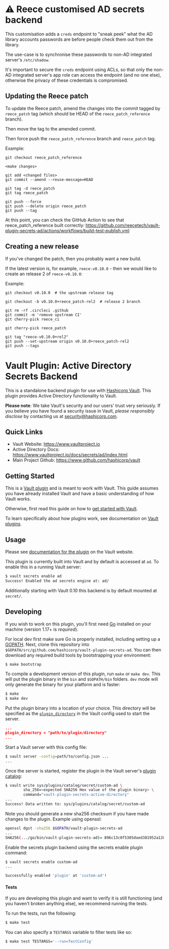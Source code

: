# ⚠️ Reece customised AD secrets backend

This customisation adds a `creds` endpoint to "sneak peek" what the AD library accounts passwords are before people
check them out from the library.

The use-case is to synchronise these passwords to non-AD integrated server's `/etc/shadow`.

It's important to secure the `creds` endpoint using ACLs, so that only the non-AD integrated server's app role
can access the endpoint (and no one else), otherwise the privacy of these credentials is compromised.

## Updating the Reece patch

To update the Reece patch, amend the changes into the commit tagged by `reece_patch` tag (which should be HEAD of the
`reece_patch_reference` branch).

Then move the tag to the amended commit.

Then force push the `reece_patch_reference` branch and `reece_patch` tag.

Example:

```
git checkout reece_patch_reference

<make changes>

git add <changed files>
git commit --amend --reuse-message=HEAD

git tag -d reece_patch
git tag reece_patch

git push --force
git push --delete origin reece_patch
git push --tag
```

At this point, you can check the GitHub Action to see that reece_patch_reference built correctly:
https://github.com/reecetech/vault-plugin-secrets-ad/actions/workflows/build-test-publish.yml

## Creating a new release

If you've changed the patch, then you probably want a new build.

If the latest version is, for example, `reece-v0.10.0` - then we would like to create an release 2 of `reece-v0.10.0`:

Example:

```
git checkout v0.10.0  # the upstream release tag

git checkout -b v0.10.0+reece_patch-rel2  # release 2 branch

git rm -rf .circleci .github
git commit -m 'remove upstream CI'
git cherry-pick reece_ci

git cherry-pick reece_patch

git tag "reece-v0.10.0+rel2"
git push --set-upstream origin v0.10.0+reece_patch-rel2
git push --tags
```


# Vault Plugin: Active Directory Secrets Backend

This is a standalone backend plugin for use with [Hashicorp Vault](https://www.github.com/hashicorp/vault).
This plugin provides Active Directory functionality to Vault.

**Please note**: We take Vault's security and our users' trust very seriously. If you believe you have found a security issue in Vault, _please responsibly disclose_ by contacting us at [security@hashicorp.com](mailto:security@hashicorp.com).

## Quick Links
- Vault Website: https://www.vaultproject.io
- Active Directory Docs: https://www.vaultproject.io/docs/secrets/ad/index.html
- Main Project Github: https://www.github.com/hashicorp/vault

## Getting Started

This is a [Vault plugin](https://www.vaultproject.io/docs/internals/plugins.html)
and is meant to work with Vault. This guide assumes you have already installed Vault
and have a basic understanding of how Vault works.

Otherwise, first read this guide on how to [get started with Vault](https://www.vaultproject.io/intro/getting-started/install.html).

To learn specifically about how plugins work, see documentation on [Vault plugins](https://www.vaultproject.io/docs/internals/plugins.html).

## Usage

Please see [documentation for the plugin](https://www.vaultproject.io/docs/secrets/ad/index.html)
on the Vault website.

This plugin is currently built into Vault and by default is accessed
at `ad`. To enable this in a running Vault server:

```sh
$ vault secrets enable ad
Success! Enabled the ad secrets engine at: ad/
```

Additionally starting with Vault 0.10 this backend is by default mounted
at `secret/`.

## Developing

If you wish to work on this plugin, you'll first need
[Go](https://www.golang.org) installed on your machine
(version 1.17+ is *required*).

For local dev first make sure Go is properly installed, including
setting up a [GOPATH](https://golang.org/doc/code.html#GOPATH).
Next, clone this repository into
`$GOPATH/src/github.com/hashicorp/vault-plugin-secrets-ad`.
You can then download any required build tools by bootstrapping your
environment:

```sh
$ make bootstrap
```

To compile a development version of this plugin, run `make` or `make dev`.
This will put the plugin binary in the `bin` and `$GOPATH/bin` folders. `dev`
mode will only generate the binary for your platform and is faster:

```sh
$ make
$ make dev
```

Put the plugin binary into a location of your choice. This directory
will be specified as the [`plugin_directory`](https://www.vaultproject.io/docs/configuration/index.html#plugin_directory)
in the Vault config used to start the server.

```json
...
plugin_directory = "path/to/plugin/directory"
...
```

Start a Vault server with this config file:
```sh
$ vault server -config=path/to/config.json ...
...
```

Once the server is started, register the plugin in the Vault server's [plugin catalog](https://www.vaultproject.io/docs/internals/plugins.html#plugin-catalog):

```sh
$ vault write sys/plugins/catalog/secret/custom-ad \
        sha_256=<expected SHA256 Hex value of the plugin binary> \
        command="vault-plugin-secrets-active-directory"
...
Success! Data written to: sys/plugins/catalog/secret/custom-ad
```

Note you should generate a new sha256 checksum if you have made changes
to the plugin. Example using openssl:

```sh
openssl dgst -sha256 $GOPATH/vault-plugin-secrets-ad
...
SHA256(.../go/bin/vault-plugin-secrets-ad)= 896c13c0f5305daed381952a128322e02bc28a57d0c862a78cbc2ea66e8c6fa1
```

Enable the secrets plugin backend using the secrets enable plugin command:

```sh
$ vault secrets enable custom-ad
...

Successfully enabled 'plugin' at 'custom-ad'!
```

#### Tests

If you are developing this plugin and want to verify it is still
functioning (and you haven't broken anything else), we recommend
running the tests.

To run the tests, run the following:

```sh
$ make test
```

You can also specify a `TESTARGS` variable to filter tests like so:

```sh
$ make test TESTARGS='--run=TestConfig'
```
